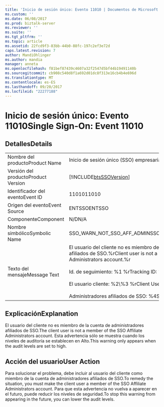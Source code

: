 ```yaml
---
title: 'Inicio de sesión único: Evento 11010 | Documentos de Microsoft'
ms.custom: ''
ms.date: 06/08/2017
ms.prod: biztalk-server
ms.reviewer: ''
ms.suite: ''
ms.tgt_pltfrm: ''
ms.topic: article
ms.assetid: 22fcd9f3-83bb-44b0-88fc-197c2ef3e72d
caps.latest.revision: 7
author: MandiOhlinger
ms.author: mandia
manager: anneta
ms.openlocfilehash: f81bef87439c4607a32f2547d5bf44b19491140b
ms.sourcegitcommit: cb908c540d8f1a692d01dc8f313e16cb4b4e696d
ms.translationtype: MT
ms.contentlocale: es-ES
ms.lasthandoff: 09/20/2017
ms.locfileid: "22277188"
---
```

# <a name="single-sign-on-event-11010"></a><span data-ttu-id="f47aa-102">Inicio de sesión único: Evento 11010</span><span class="sxs-lookup"><span data-stu-id="f47aa-102">Single Sign-On: Event 11010</span></span>
## <a name="details"></a><span data-ttu-id="f47aa-103">Detalles</span><span class="sxs-lookup"><span data-stu-id="f47aa-103">Details</span></span>  
  
|||  
|-|-|  
|<span data-ttu-id="f47aa-104">Nombre del producto</span><span class="sxs-lookup"><span data-stu-id="f47aa-104">Product Name</span></span>|<span data-ttu-id="f47aa-105">Inicio de sesión único (SSO) empresarial</span><span class="sxs-lookup"><span data-stu-id="f47aa-105">Enterprise Single Sign-On</span></span>|  
|<span data-ttu-id="f47aa-106">Versión del producto</span><span class="sxs-lookup"><span data-stu-id="f47aa-106">Product Version</span></span>|[!INCLUDE[btsSSOVersion](../includes/btsssoversion-md.md)]|  
|<span data-ttu-id="f47aa-107">Identificador del evento</span><span class="sxs-lookup"><span data-stu-id="f47aa-107">Event ID</span></span>|<span data-ttu-id="f47aa-108">11010</span><span class="sxs-lookup"><span data-stu-id="f47aa-108">11010</span></span>|  
|<span data-ttu-id="f47aa-109">Origen del evento</span><span class="sxs-lookup"><span data-stu-id="f47aa-109">Event Source</span></span>|<span data-ttu-id="f47aa-110">ENTSSO</span><span class="sxs-lookup"><span data-stu-id="f47aa-110">ENTSSO</span></span>|  
|<span data-ttu-id="f47aa-111">Componente</span><span class="sxs-lookup"><span data-stu-id="f47aa-111">Component</span></span>|<span data-ttu-id="f47aa-112">N/D</span><span class="sxs-lookup"><span data-stu-id="f47aa-112">N/A</span></span>|  
|<span data-ttu-id="f47aa-113">Nombre simbólico</span><span class="sxs-lookup"><span data-stu-id="f47aa-113">Symbolic Name</span></span>|<span data-ttu-id="f47aa-114">SSO_WARN_NOT_SSO_AFF_ADMIN</span><span class="sxs-lookup"><span data-stu-id="f47aa-114">SSO_WARN_NOT_SSO_AFF_ADMIN</span></span>|  
|<span data-ttu-id="f47aa-115">Texto del mensaje</span><span class="sxs-lookup"><span data-stu-id="f47aa-115">Message Text</span></span>|<span data-ttu-id="f47aa-116">El usuario del cliente no es miembro de la cuenta de administradores afiliados de SSO.%r</span><span class="sxs-lookup"><span data-stu-id="f47aa-116">Client user is not a member of the SSO Affiliate Administrators account.%r</span></span><br /><br /> <span data-ttu-id="f47aa-117">Id. de seguimiento: %1 %r</span><span class="sxs-lookup"><span data-stu-id="f47aa-117">Tracking ID: %1%r</span></span><br /><br /> <span data-ttu-id="f47aa-118">El usuario cliente: %2\\%3 %r</span><span class="sxs-lookup"><span data-stu-id="f47aa-118">Client User: %2\\%3%r</span></span><br /><br /> <span data-ttu-id="f47aa-119">Administradores afiliados de SSO: %4</span><span class="sxs-lookup"><span data-stu-id="f47aa-119">SSO Affiliate Administrators: %4</span></span>|  
  
## <a name="explanation"></a><span data-ttu-id="f47aa-120">Explicación</span><span class="sxs-lookup"><span data-stu-id="f47aa-120">Explanation</span></span>  
 <span data-ttu-id="f47aa-121">El usuario del cliente no es miembro de la cuenta de administradores afiliados de SSO.</span><span class="sxs-lookup"><span data-stu-id="f47aa-121">The client user is not a member of the SSO Affiliate Administrators account.</span></span> <span data-ttu-id="f47aa-122">Esta advertencia sólo se muestra cuando los niveles de auditoría se establecen en Alto.</span><span class="sxs-lookup"><span data-stu-id="f47aa-122">This warning only appears when the audit levels are set to high.</span></span>  
  
## <a name="user-action"></a><span data-ttu-id="f47aa-123">Acción del usuario</span><span class="sxs-lookup"><span data-stu-id="f47aa-123">User Action</span></span>  
 <span data-ttu-id="f47aa-124">Para solucionar el problema, debe incluir al usuario del cliente como miembro de la cuenta de administradores afiliados de SSO.</span><span class="sxs-lookup"><span data-stu-id="f47aa-124">To remedy the situation, you must make the client user a member of the SSO Affiliate Administrators account.</span></span> <span data-ttu-id="f47aa-125">Para que esta advertencia no vuelva a aparecer en el futuro, puede reducir los niveles de seguridad.</span><span class="sxs-lookup"><span data-stu-id="f47aa-125">To stop this warning from appearing in the future, you can lower the audit levels.</span></span>